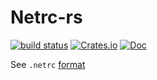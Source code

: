 # Netrc-rs

[![build status](https://travis-ci.com/yjhmelody/netrc-rs.svg?branch=master)](https://github.com/yjhmelody/netrc-rs)
[![Crates.io](https://img.shields.io/crates/v/netrc-rs.svg?color=green&label=netrc-rs)](https://crates.io/crates/netrc-rs)
[![Doc](https://img.shields.io/crates/v/netrc-rs.svg?color=blue&label=doc)](https://docs.rs/netrc-rs)

See `.netrc` [format](https://www.gnu.org/software/inetutils/manual/html_node/The-_002enetrc-file.html
)